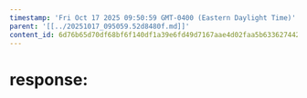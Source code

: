 ```yaml
---
timestamp: 'Fri Oct 17 2025 09:50:59 GMT-0400 (Eastern Daylight Time)'
parent: '[[../20251017_095059.52d8480f.md]]'
content_id: 6d76b65d70df68bf6f140df1a39e6fd49d7167aae4d02faa5b63362744266256
---
```


# response:
